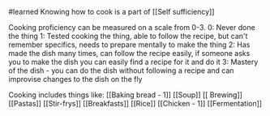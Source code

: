#learned
Knowing how to cook is a part of [[Self sufficiency]]

Cooking proficiency can be measured on a scale from 0-3.
0: Never done the thing
1: Tested cooking the thing, able to follow the recipe, but can't remember specifics, needs to prepare mentally to make the thing
2: Has made the dish many times, can follow the recipe easily, if someone asks you to make the dish you can easily find a recipe for it and do it
3: Mastery of the dish - you can do the dish without following a recipe and can improvise changes to the dish on the fly


Cooking includes things like:
[[Baking bread - 1]]
[[Soup]]
[[ Brewing]]
[[Pastas]]
[[Stir-frys]]
[[Breakfasts]]
[[Rice]]
[[Chicken - 1]]
[[Fermentation]]


